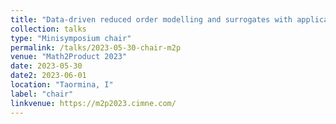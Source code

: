 ```yaml
---
title: "Data-driven reduced order modelling and surrogates with applications in complex multi-physics systems"
collection: talks
type: "Minisymposium chair"
permalink: /talks/2023-05-30-chair-m2p
venue: "Math2Product 2023"
date: 2023-05-30
date2: 2023-06-01
location: "Taormina, I"
label: "chair"
linkvenue: https://m2p2023.cimne.com/
---
```

